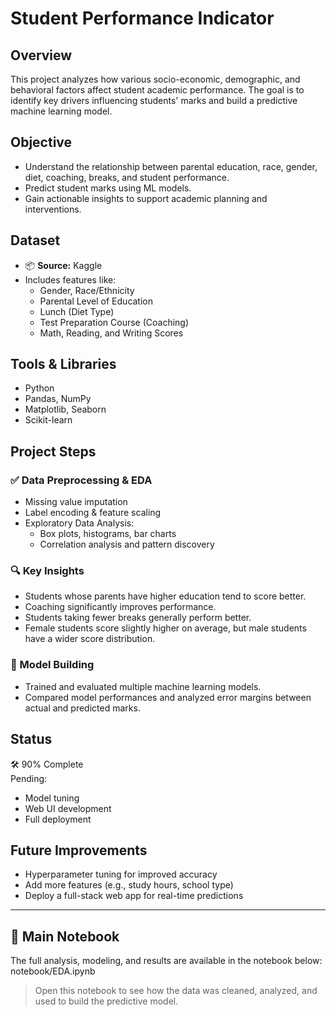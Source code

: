 
# Student Performance Indicator

## Overview
This project analyzes how various socio-economic, demographic, and behavioral factors affect student academic performance. The goal is to identify key drivers influencing students' marks and build a predictive machine learning model.

## Objective
- Understand the relationship between parental education, race, gender, diet, coaching, breaks, and student performance.
- Predict student marks using ML models.
- Gain actionable insights to support academic planning and interventions.

## Dataset
- 📦 **Source:** Kaggle
- Includes features like:
  - Gender, Race/Ethnicity
  - Parental Level of Education
  - Lunch (Diet Type)
  - Test Preparation Course (Coaching)
  - Math, Reading, and Writing Scores

## Tools & Libraries
- Python
- Pandas, NumPy
- Matplotlib, Seaborn
- Scikit-learn

## Project Steps

### ✅ Data Preprocessing & EDA
- Missing value imputation
- Label encoding & feature scaling
- Exploratory Data Analysis:
  - Box plots, histograms, bar charts
  - Correlation analysis and pattern discovery

### 🔍 Key Insights
- Students whose parents have higher education tend to score better.
- Coaching significantly improves performance.
- Students taking fewer breaks generally perform better.
- Female students score slightly higher on average, but male students have a wider score distribution.

### 🤖 Model Building
- Trained and evaluated multiple machine learning models.
- Compared model performances and analyzed error margins between actual and predicted marks.

## Status
🛠️ 90% Complete  
Pending:
- Model tuning
- Web UI development
- Full deployment

## Future Improvements
- Hyperparameter tuning for improved accuracy
- Add more features (e.g., study hours, school type)
- Deploy a full-stack web app for real-time predictions

---
## 📓 Main Notebook

The full analysis, modeling, and results are available in the notebook below:
notebook/EDA.ipynb
> Open this notebook to see how the data was cleaned, analyzed, and used to build the predictive model.

